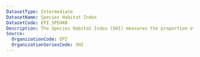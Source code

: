 ```yaml
---
DatasetType: Intermediate
DatasetName: Species Habitat Index
DatasetCode: EPI_SPEHAB
Description: The Species Habitat Index (SHI) measures the proportion of suitable habitats for a country's species that remain intact
Source:
  OrganizationCode: EPI
  OrganizationSeriesCode: SHI
---
```

